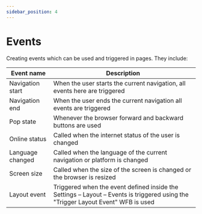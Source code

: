 ```yaml
---
sidebar_position: 4
---
```

# Events

Creating events which can be used and triggered in pages. They include:

| Event name | Description |
| --- | --- |
| Navigation start | When the user starts the current navigation, all events here are triggered |
| Navigation end | When the user ends the current navigation all events are triggered |
| Pop state | Whenever the browser forward and backward buttons are used |
| Online status | Called when the internet status of the user is changed |
| Language changed | Called when the language of the current navigation or platform is changed |
| Screen size | Called when the size of the screen is changed or the browser is resized |
| Layout event | Triggered when the event defined inside the Settings – Layout – Events is triggered using the "Trigger Layout Event" WFB is used |
